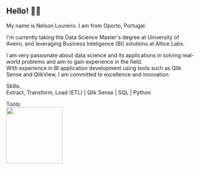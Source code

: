 ## Hello! 👋🏼
My name is Nelson Loureiro. I am from Oporto, Portugal.

I'm currently taking the Data Science Master's degree at University of Aveiro, and leveraging Business Inteligence (BI) solutions at Altice Labs.

I am very passionate about data science and its applications in solving real-world problems and aim to gain experience in the field.<br>
With experience in BI application development using tools such as Qlik Sense and QlikView, I am committed to excellence and innovation.

Skills:<br>
Extract, Transform, Load (ETL) | Qlik Sense | SQL | Python

Tools: <br>
<img src="https://github.com/user-attachments/assets/fc9ab3e1-7a69-451a-8932-478c0aa9994d" width="150" />
